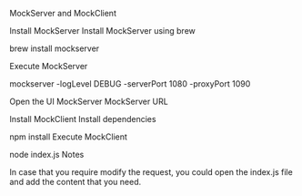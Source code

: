 MockServer and MockClient

Install MockServer
Install MockServer using brew

brew install mockserver

Execute MockServer

mockserver -logLevel DEBUG -serverPort 1080 -proxyPort 1090

Open the UI MockServer MockServer URL

Install MockClient
Install dependencies

npm install
Execute MockClient

node index.js
Notes

In case that you require modify the request, you could open the index.js file and add the content that you need.
